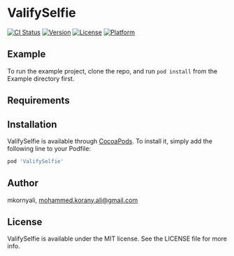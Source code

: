 # ValifySelfie

[![CI Status](https://img.shields.io/travis/mkornyali/ValifySelfie.svg?style=flat)](https://travis-ci.org/mkornyali/ValifySelfie)
[![Version](https://img.shields.io/cocoapods/v/ValifySelfie.svg?style=flat)](https://cocoapods.org/pods/ValifySelfie)
[![License](https://img.shields.io/cocoapods/l/ValifySelfie.svg?style=flat)](https://cocoapods.org/pods/ValifySelfie)
[![Platform](https://img.shields.io/cocoapods/p/ValifySelfie.svg?style=flat)](https://cocoapods.org/pods/ValifySelfie)

## Example

To run the example project, clone the repo, and run `pod install` from the Example directory first.

## Requirements

## Installation

ValifySelfie is available through [CocoaPods](https://cocoapods.org). To install
it, simply add the following line to your Podfile:

```ruby
pod 'ValifySelfie'
```

## Author

mkornyali, mohammed.korany.ali@gmail.com

## License

ValifySelfie is available under the MIT license. See the LICENSE file for more info.
